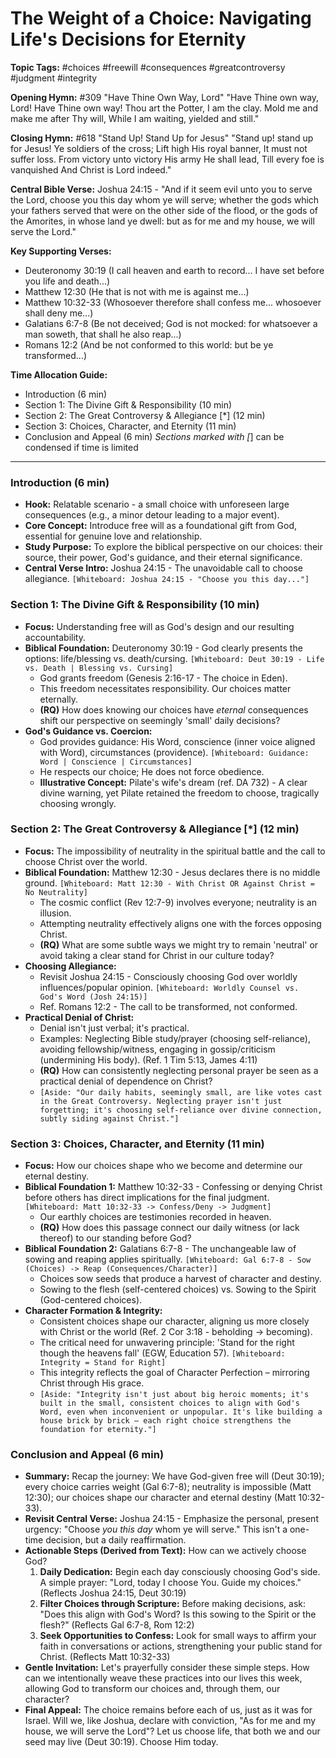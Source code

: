 # The Weight of a Choice: Navigating Life's Decisions for Eternity

**Topic Tags:** #choices #freewill #consequences #greatcontroversy #judgment
#integrity

**Opening Hymn:** #309 "Have Thine Own Way, Lord" "Have Thine own way, Lord!
Have Thine own way! Thou art the Potter, I am the clay. Mold me and make me
after Thy will, While I am waiting, yielded and still."

**Closing Hymn:** #618 "Stand Up! Stand Up for Jesus" "Stand up! stand up for
Jesus! Ye soldiers of the cross; Lift high His royal banner, It must not suffer
loss. From victory unto victory His army He shall lead, Till every foe is
vanquished And Christ is Lord indeed."

**Central Bible Verse:** Joshua 24:15 - "And if it seem evil unto you to serve
the Lord, choose you this day whom ye will serve; whether the gods which your
fathers served that were on the other side of the flood, or the gods of the
Amorites, in whose land ye dwell: but as for me and my house, we will serve the
Lord."

**Key Supporting Verses:**

- Deuteronomy 30:19 (I call heaven and earth to record... I have set before you
  life and death...)
- Matthew 12:30 (He that is not with me is against me...)
- Matthew 10:32-33 (Whosoever therefore shall confess me... whosoever shall deny
  me...)
- Galatians 6:7-8 (Be not deceived; God is not mocked: for whatsoever a man
  soweth, that shall he also reap...)
- Romans 12:2 (And be not conformed to this world: but be ye transformed...)

**Time Allocation Guide:**

- Introduction (6 min)
- Section 1: The Divine Gift & Responsibility (10 min)
- Section 2: The Great Controversy & Allegiance [*] (12 min)
- Section 3: Choices, Character, and Eternity (11 min)
- Conclusion and Appeal (6 min) _Sections marked with [_] can be condensed if
  time is limited

---

### Introduction (6 min)

- **Hook:** Relatable scenario - a small choice with unforeseen large
  consequences (e.g., a minor detour leading to a major event).
- **Core Concept:** Introduce free will as a foundational gift from God,
  essential for genuine love and relationship.
- **Study Purpose:** To explore the biblical perspective on our choices: their
  source, their power, God's guidance, and their eternal significance.
- **Central Verse Intro:** Joshua 24:15 - The unavoidable call to choose
  allegiance. `[Whiteboard: Joshua 24:15 - "Choose you this day..."]`

### Section 1: The Divine Gift & Responsibility (10 min)

- **Focus:** Understanding free will as God's design and our resulting
  accountability.
- **Biblical Foundation:** Deuteronomy 30:19 - God clearly presents the options:
  life/blessing vs. death/cursing.
  `[Whiteboard: Deut 30:19 - Life vs. Death | Blessing vs. Cursing]`
  - God grants freedom (Genesis 2:16-17 - The choice in Eden).
  - This freedom necessitates responsibility. Our choices matter eternally.
  - **(RQ)** How does knowing our choices have _eternal_ consequences shift our
    perspective on seemingly 'small' daily decisions?
- **God's Guidance vs. Coercion:**
  - God provides guidance: His Word, conscience (inner voice aligned with Word),
    circumstances (providence).
    `[Whiteboard: Guidance: Word | Conscience | Circumstances]`
  - He respects our choice; He does not force obedience.
  - **Illustrative Concept:** Pilate's wife's dream (ref. DA 732) - A clear
    divine warning, yet Pilate retained the freedom to choose, tragically
    choosing wrongly.

### Section 2: The Great Controversy & Allegiance [*] (12 min)

- **Focus:** The impossibility of neutrality in the spiritual battle and the
  call to choose Christ over the world.
- **Biblical Foundation:** Matthew 12:30 - Jesus declares there is no middle
  ground.
  `[Whiteboard: Matt 12:30 - With Christ OR Against Christ = No Neutrality]`
  - The cosmic conflict (Rev 12:7-9) involves everyone; neutrality is an
    illusion.
  - Attempting neutrality effectively aligns one with the forces opposing
    Christ.
  - **(RQ)** What are some subtle ways we might try to remain 'neutral' or avoid
    taking a clear stand for Christ in our culture today?
- **Choosing Allegiance:**
  - Revisit Joshua 24:15 - Consciously choosing God over worldly
    influences/popular opinion.
    `[Whiteboard: Worldly Counsel vs. God's Word (Josh 24:15)]`
  - Ref. Romans 12:2 - The call to be transformed, not conformed.
- **Practical Denial of Christ:**
  - Denial isn't just verbal; it's practical.
  - Examples: Neglecting Bible study/prayer (choosing self-reliance), avoiding
    fellowship/witness, engaging in gossip/criticism (undermining His body).
    (Ref. 1 Tim 5:13, James 4:11)
  - **(RQ)** How can consistently neglecting personal prayer be seen as a
    practical denial of dependence on Christ?
  - `[Aside: "Our daily habits, seemingly small, are like votes cast in the Great Controversy. Neglecting prayer isn't just forgetting; it's choosing self-reliance over divine connection, subtly siding against Christ."]`

### Section 3: Choices, Character, and Eternity (11 min)

- **Focus:** How our choices shape who we become and determine our eternal
  destiny.
- **Biblical Foundation 1:** Matthew 10:32-33 - Confessing or denying Christ
  before others has direct implications for the final judgment.
  `[Whiteboard: Matt 10:32-33 -> Confess/Deny -> Judgment]`
  - Our earthly choices are testimonies recorded in heaven.
  - **(RQ)** How does this passage connect our daily witness (or lack thereof)
    to our standing before God?
- **Biblical Foundation 2:** Galatians 6:7-8 - The unchangeable law of sowing
  and reaping applies spiritually.
  `[Whiteboard: Gal 6:7-8 - Sow (Choices) -> Reap (Consequences/Character)]`
  - Choices sow seeds that produce a harvest of character and destiny.
  - Sowing to the flesh (self-centered choices) vs. Sowing to the Spirit
    (God-centered choices).
- **Character Formation & Integrity:**
  - Consistent choices shape our character, aligning us more closely with Christ
    or the world (Ref. 2 Cor 3:18 - beholding -> becoming).
  - The critical need for unwavering principle: 'Stand for the right though the
    heavens fall' (EGW, Education 57).
    `[Whiteboard: Integrity = Stand for Right]`
  - This integrity reflects the goal of Character Perfection – mirroring Christ
    through His grace.
  - `[Aside: "Integrity isn't just about big heroic moments; it's built in the small, consistent choices to align with God's Word, even when inconvenient or unpopular. It's like building a house brick by brick – each right choice strengthens the foundation for eternity."]`

### Conclusion and Appeal (6 min)

- **Summary:** Recap the journey: We have God-given free will (Deut 30:19);
  every choice carries weight (Gal 6:7-8); neutrality is impossible (Matt
  12:30); our choices shape our character and eternal destiny (Matt 10:32-33).
- **Revisit Central Verse:** Joshua 24:15 - Emphasize the personal, present
  urgency: "Choose _you_ _this day_ whom ye will serve." This isn't a one-time
  decision, but a daily reaffirmation.
- **Actionable Steps (Derived from Text):** How can we actively choose God?
  1.  **Daily Dedication:** Begin each day consciously choosing God's side. A
      simple prayer: "Lord, today I choose You. Guide my choices." (Reflects
      Joshua 24:15, Deut 30:19)
  2.  **Filter Choices through Scripture:** Before making decisions, ask: "Does
      this align with God's Word? Is this sowing to the Spirit or the flesh?"
      (Reflects Gal 6:7-8, Rom 12:2)
  3.  **Seek Opportunities to Confess:** Look for small ways to affirm your
      faith in conversations or actions, strengthening your public stand for
      Christ. (Reflects Matt 10:32-33)
- **Gentle Invitation:** Let's prayerfully consider these simple steps. How can
  we intentionally weave these practices into our lives this week, allowing God
  to transform our choices and, through them, our character?
- **Final Appeal:** The choice remains before each of us, just as it was for
  Israel. Will we, like Joshua, declare with conviction, "As for me and my
  house, we will serve the Lord"? Let us choose life, that both we and our seed
  may live (Deut 30:19). Choose Him today.
